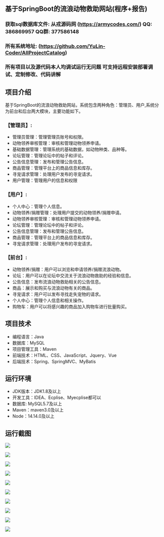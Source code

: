 ## 基于SpringBoot的流浪动物救助网站(程序+报告)

###  获取sql数据库文件: 从戎源码网 (https://armycodes.com/) QQ: 386869957 QQ群: 377586148
###  所有系统地址: (https://github.com/YuLin-Coder/AllProjectCatalog) 
###  所有项目以及源代码本人均调试运行无问题 可支持远程安装部署调试、定制修改、代码讲解

## 项目介绍
基于SpringBoot的流浪动物救助网站，系统包含两种角色：管理员、用户,系统分为前台和后台两大模块，主要功能如下。

### 【管理员】:
- 管理员管理：管理管理员账号和权限。
- 动物领养审核管理：审核和管理动物领养申请。
- 基础数据管理：管理系统的基础数据，如动物种类、品种等。
- 论坛管理：管理论坛中的帖子和评论。
- 公告信息管理：发布和管理公告信息。
- 商品管理：管理平台上的商品信息和库存。
- 寻宠请求管理：处理用户发布的寻宠请求。
- 用户管理：管理用户的信息和权限

### 【用户】:
- 个人中心：管理个人信息。
- 动物领养/捐赠管理：处理用户提交的动物领养/捐赠申请。
- 动物领养审核管理：审核和管理动物领养申请。
- 论坛管理：管理论坛中的帖子和评论。
- 公告信息管理：发布和管理公告信息。
- 商品管理：管理平台上的商品信息和库存。
- 寻宠请求管理：处理用户发布的寻宠请求。

### 【前台】:
- 动物领养/捐赠：用户可以浏览和申请领养/捐赠流浪动物。
- 论坛：用户可以在论坛中交流关于流浪动物救助的经验和信息。
- 公告信息：发布流浪动物救助相关的公告信息。
- 商品：展示和购买与流浪动物有关的商品。
- 寻宠请求：用户可以发布寻找走失宠物的请求。
- 个人中心：管理个人信息和相关操作。
- 购物车：用户可以将感兴趣的商品加入购物车进行批量购买。

## 项目技术
- 编程语言：Java
- 数据库：MySQL
- 项目管理工具：Maven
- 前端技术：HTML、CSS、JavaScript、Jquery、Vue
- 后端技术：Spring、SpringMVC、MyBatis

## 运行环境
- JDK版本：JDK1.8及以上
- 开发工具：IDEA、Ecplise、Myecplise都可以
- 数据库: MySQL5.7及以上
- Maven：maven3.0及以上
- Node：14.14.0及以上

## 运行截图
![](screenshot/1.png)

![](screenshot/2.png)

![](screenshot/3.png)

![](screenshot/4.png)

![](screenshot/5.png)

![](screenshot/6.png)

![](screenshot/7.png)

![](screenshot/8.png)

![](screenshot/9.png)

![](screenshot/10.png)